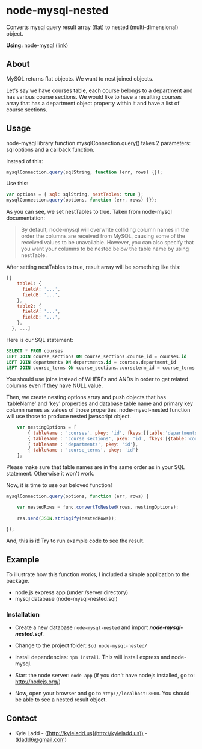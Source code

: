 # node-mysql-nested

Converts mysql query result array (flat) to nested (multi-dimensional) object.

**Using:** node-mysql ([link](https://github.com/felixge/node-mysql))

## About

MySQL returns flat objects.  We want to nest joined objects.

Let's say we have courses table, each course belongs to a department and has various course sections. We would like to have a resulting courses array that has a department object property within it and have a list of course sections.

## Usage

node-mysql library function mysqlConnection.query() takes 2 parameters: sql options and a callback function. 

Instead of this:

```javascript 
mysqlConnection.query(sqlString, function (err, rows) {});
```

Use this:

```javascript 
var options = { sql: sqlString, nestTables: true };
mysqlConnection.query(options, function (err, rows) {});
```

As you can see, we set nestTables to true. Taken from node-mysql documentation:

> By default, node-mysql will overwrite colliding column names in the order the columns are received from MySQL, causing some of the received values to be unavailable. However, you can also specify that you want your columns to be nested below the table name by using nestTable.

After setting nestTables to true, result array will be something like this:

```javascript 
[{
    table1: {
      fieldA: '...',
      fieldB: '...',
    },
    table2: {
      fieldA: '...',
      fieldB: '...',
    },
  }, ...]
```

Here is our SQL statement:

```sql
SELECT * FROM courses 
LEFT JOIN course_sections ON course_sections.course_id = courses.id 
LEFT JOIN departments ON departments.id = courses.department_id 
LEFT JOIN course_terms ON course_sections.courseterm_id = course_terms.id';
```

You should use joins instead of WHEREs and ANDs in order to get related columns even if they have NULL value.

Then, we create nesting options array and push objects that has 'tableName' and 'key' properties and database table name and primary key column names as values of those  properties. node-mysql-nested function will use those to produce nested javascript object.

```javascript
    var nestingOptions = [
        { tableName : 'courses', pkey: 'id', fkeys:[{table:'departments',col:'department_id'}]},
        { tableName : 'course_sections', pkey: 'id', fkeys:[{table:'courses',col:'course_id'},{table:'course_terms',col:'courseterm_id'}]},
        { tableName : 'departments', pkey: 'id'},
        { tableName : 'course_terms', pkey: 'id'}
    ];
``` 

Please make sure that table names are in the same order as in your SQL statement. Otherwise it won't work.

Now, it is time to use our beloved function!

```javascript
mysqlConnection.query(options, function (err, rows) {
    
    var nestedRows = func.convertToNested(rows, nestingOptions);
    
    res.send(JSON.stringify(nestedRows));

});
```

And, this is it! Try to run example code to see the result.


## Example

To illustrate how this function works, I included a simple application to the package. 

* node.js express app (under /server directory)
* mysql database (node-mysql-nested.sql)

### Installation

* Create a new database `node-mysql-nested` and import ***node-mysql-nested.sql***.

* Change to the project folder: `$cd node-mysql-nested/`  

* Install dependencies: `npm install`. This will install express and node-mysql.

* Start the node server: `node app` (if you don't have nodejs installed, go to: http://nodejs.org/)

* Now, open your browser and go to `http://localhost:3000`. You should be able to see a nested result object.

## Contact

 - Kyle Ladd - ([http://kyleladd.us](http://kyleladd.us)) - (kladd6@gmail.com)